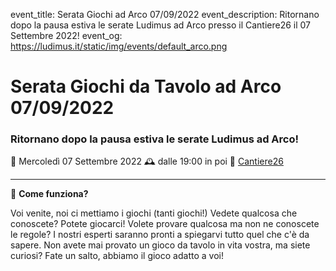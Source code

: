 event_title: Serata Giochi ad Arco 07/09/2022
event_description: Ritornano dopo la pausa estiva le serate Ludimus ad Arco presso il Cantiere26 il 07 Settembre 2022!
event_og: https://ludimus.it/static/img/events/default_arco.png

# Serata Giochi da Tavolo ad Arco 07/09/2022

### Ritornano dopo la pausa estiva le serate Ludimus ad Arco!

📅 Mercoledì 07 Settembre 2022
🕰 dalle 19:00 in poi
📍 [Cantiere26](https://g.page/Cantiere26?share)

---

🎲 **Come funziona?**

Voi venite, noi ci mettiamo i giochi (tanti giochi!)
Vedete qualcosa che conoscete? Potete giocarci!
Volete provare qualcosa ma non ne conoscete le regole? I nostri esperti saranno pronti a spiegarvi tutto quel che c'è da sapere.
Non avete mai provato un gioco da tavolo in vita vostra, ma siete curiosi? Fate un salto, abbiamo il gioco adatto a voi!
